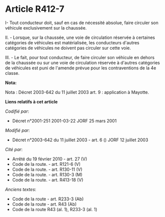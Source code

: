 # Article R412-7

I- Tout conducteur doit, sauf en cas de nécessité absolue, faire circuler son véhicule exclusivement sur la chaussée.

II. - Lorsque, sur la chaussée, une voie de circulation réservée à certaines catégories de véhicules est matérialisée, les
conducteurs d'autres catégories de véhicules ne doivent pas circuler sur cette voie.

III. - Le fait, pour tout conducteur, de faire circuler son véhicule en dehors de la chaussée ou sur une voie de circulation
réservée à d'autres catégories de véhicules est puni de l'amende prévue pour les contraventions de la 4e classe.

**Nota:**

Nota : Décret 2003-642 du 11 juillet 2003 art. 9 : application à Mayotte.

**Liens relatifs à cet article**

_Codifié par_:

  - Décret n°2001-251 2001-03-22 JORF 25 mars 2001

_Modifié par_:

  - Décret n°2003-642 du 11 juillet 2003 - art. 6 () JORF 12 juillet 2003

_Cité par_:

  - Arrêté du 19 février 2010 - art. 27 (V)
  - Code de la route. - art. R121-6 (V)
  - Code de la route. - art. R130-11 (V)
  - Code de la route. - art. R130-3 (M)
  - Code de la route. - art. R413-18 (V)

_Anciens textes_:

  - Code de la route - art. R233-3 (Ab)
  - Code de la route - art. R43 (Ab)
  - Code de la route R43 (al. 1), R233-3 (al. 1)
